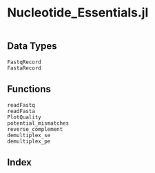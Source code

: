 # Nucleotide_Essentials.jl

```@contents
```

## Data Types
```@docs
FastqRecord
FastaRecord
```

## Functions

```@docs
readFastq
readFasta
PlotQuality
potential_mismatches
reverse_complement
demultiplex_se
demultiplex_pe
```

## Index

```@index
```
